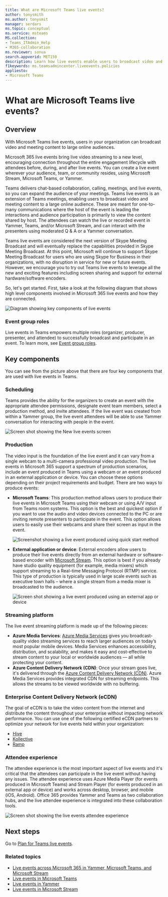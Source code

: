 ```yaml
---
title: What are Microsoft Teams live events?
author: tonysmith
ms.author: tonysmit
manager: serdars
ms.topic: conceptual
ms.service: msteams
MS.collection: 
- Teams_ITAdmin_Help
- M365-collaboration
ms.reviewer: sonua
search.appverid: MET150
description: Learn how live events enable users to broadcast video and content to large online audiences in Microsoft Teams, Yammer, and Microsoft Stream.  
f1keywords: ms.teamsadmincenter.liveevents.policies
appliesto: 
- Microsoft Teams
---
```


# What are Microsoft Teams live events?

## Overview

With Microsoft Teams live events, users in your organization can broadcast video and meeting content to large online audiences. 

Microsoft 365 live events bring live video streaming to a new level, encouraging connection throughout the entire engagement lifecycle with attendees before, during, and after live events. You can create a live event wherever your audience, team, or community resides, using Microsoft Stream, Microsoft Teams, or Yammer.  

Teams delivers chat-based collaboration, calling, meetings, and live events, so you can expand the audience of your meetings. Teams live events is an extension of Teams meetings, enabling users to broadcast video and meeting content to a large online audience. These are meant for one-to-many communications where the host of the event is leading the interactions and audience participation is primarily to view the content shared by host. The attendees can watch the live or recorded event in Yammer, Teams, and/or Microsoft Stream, and can interact with the presenters using moderated Q & A or a Yammer conversation. 

Teams live events are considered the next version of Skype Meeting Broadcast and will eventually replace the capabilities provided in Skype Meeting Broadcast. At this point, Microsoft will continue to support Skype Meeting Broadcast for users who are using Skype for Business in their organizations, with no disruption in service for new or future events. However, we encourage you to try out Teams live events to leverage all the new and exciting features including screen sharing and support for external hardware/software encoders. 

So, let's get started. First, take a look at the following diagram that shows high level components involved in Microsoft 365 live events and how they are connected. 

![Diagram showing key components of live events](../media/teams-live-events.png  "Diagram showing key components of live events, scheduling, production, Microsoft Stream platform, certified third-party eCDN providers")

### Event group roles
Live events in Teams empowers multiple roles (organizer, producer, presenter, and attendee) to successfully broadcast and participate in an event. To learn more, see [Event group roles](https://support.office.com/article/get-started-with-microsoft-teams-live-events-d077fec2-a058-483e-9ab5-1494afda578a?ui=en-US&rs=en-US&ad=US#bkmk_roles).

## Key components
You can see from the picture above that there are four key components that are used with live events in Teams.

### Scheduling
Teams provides the ability for the organizers to create an event with the appropriate attendee permissions, designate event team members, select a production method, and invite attendees. If the live event was created from within a Yammer group, the live event attendees will be able to use Yammer conversation for interacting with people in the event. 

![Screen shot showing the New live events screen](../media/teams-live-events-schedule.png "Screen shot showing the New live event screen to create and schedule a new live event")

### Production
The video input is the foundation of the live event and it can vary from a single webcam to a multi-camera professional video production. The live events in Microsoft 365 support a spectrum of production scenarios, include an event produced in Teams using a webcam or an event produced in an external application or device. You can choose these options depending on their project requirements and budget. There are two ways to produce events:

- **Microsoft Teams**: This production method allows users to produce their live events in Microsoft Teams using their webcam or using A/V input from Teams room systems. This option is the best and quickest option if you want to use the audio and video devices connected to the PC or are inviting remote presenters to participate in the event. This option allows users to easily use their webcams and share their screen as input in the event. 

    ![Screenshot showing a live event produced using quick start method](../media/teams-live-events-quick-start.png "Screen shot showing a live event that's produced by using the quick start production method")

- **External application or device**: External encoders allow users to produce their live events directly from an external hardware or software-based encoder with [Microsoft Stream](https://stream.microsoft.com). This option is best if you already have studio quality equipment (for example, media mixers) which support streaming to a Real-time Messaging Protocol (RTMP) service. This type of production is typically used in large scale events such as executive town halls – where a single stream from a media mixer is broadcasted to the audience. 

    ![Screen shot showing a live event produced using an external app or device](../media/teams-live-events-external-encoder.png "Screen shot showing a live event that's produced by using the external app or device production method")

### Streaming platform
The live event streaming platform is made up of the following pieces:

- **Azure Media Services**:  [Azure Media Services](https://docs.microsoft.com/azure/media-services/previous/) gives you broadcast-quality video streaming services to reach larger audiences on today’s most popular mobile devices. Media Services enhances accessibility, distribution, and scalability, and makes it easy and cost-effective to stream content to your local or worldwide audiences — all while protecting your content.
- **Azure Content Delivery Network (CDN)**:  Once your stream goes live, it's delivered through the [Azure Content Delivery Network (CDN)](https://docs.microsoft.com/azure/cdn/). Azure Media Services provides integrated CDN for streaming endpoints. This allows the streams to be viewed worldwide with no buffering.

### Enterprise Content Delivery Network (eCDN)
The goal of eCDN is to take the video content from the internet and distribute the content throughout your enterprise without impacting network performance. You can use one of the following certified eCDN partners to optimize your network for live events held within your organization:
- [Hive](https://www.hivestreaming.com/partners/integration-partners/microsoft/)
- [Kollective](http://www.kollective.com)
- [Ramp](http://www.ramp.com)

### Attendee experience 
The attendee experience is the most important aspect of live events and it's critical that the attendees can participate in the live event without having any issues. The attendee experience uses Azure Media Player (for events produced in Microsoft Teams) and Stream Player (for events produced in an external app or device) and works across desktop, browser, and mobile (iOS, Android). Office 365 provides Yammer and Teams as two collaboration hubs, and the live attendee experience is integrated into these collaboration tools. 

![Screen shot showing the live events attendee experience](../media/teams-live-events-attendee.png "Screen shot showing the live events attendee experience")

## Next steps
Go to [Plan for Teams live events](plan-for-teams-live-events.md).

### Related topics
- [Live events across Microsoft 365 in Yammer, Microsoft Teams, and Microsoft Stream](https://docs.microsoft.com/stream/live-event-m365)
- [Live events in Microsoft Teams](https://support.office.com/article/microsoft-teams-live-event-overview-d077fec2-a058-483e-9ab5-1494afda578a)
- [Live events in Yammer](https://support.office.com/article/live-events-in-yammer-4ece0ee2-c268-4636-bf2a-16e454befe57)
- [Live events in Microsoft Stream](https://docs.microsoft.com/stream/live-event-overview)

 
